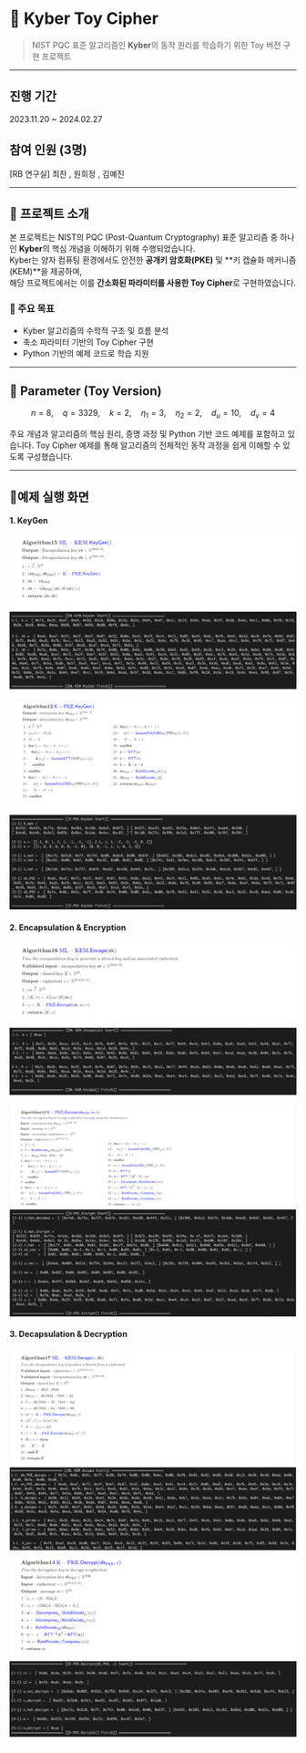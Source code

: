 # 🔐 Kyber Toy Cipher

> NIST PQC 표준 알고리즘인 **Kyber**의 동작 원리를 학습하기 위한 Toy 버전 구현 프로젝트

---

## 진행 기간
2023.11.20 ~ 2024.02.27

## 참여 인원 (3명)
[RB 연구실] 최찬 , 원희정 , 김예진 

---

## 📌 프로젝트 소개

본 프로젝트는 NIST의 PQC (Post-Quantum Cryptography) 표준 알고리즘 중 하나인 **Kyber**의 핵심 개념을 이해하기 위해 수행되었습니다.  
Kyber는 양자 컴퓨팅 환경에서도 안전한 **공개키 암호화(PKE)** 및 **키 캡슐화 메커니즘(KEM)**을 제공하며,  
해당 프로젝트에서는 이를 **간소화된 파라미터를 사용한 Toy Cipher**로 구현하였습니다.

### 🎯 주요 목표
- Kyber 알고리즘의 수학적 구조 및 흐름 분석
- 축소 파라미터 기반의 Toy Cipher 구현
- Python 기반의 예제 코드로 학습 지원

---

## **🔅 Parameter (Toy Version)**


$$
n = 8,\quad q = 3329,\quad k = 2,\quad \eta_1 = 3,\quad \eta_2 = 2,\quad d_u = 10,\quad d_v = 4
$$

주요 개념과 알고리즘의 핵심 원리, 증명 과정 및 Python 기반 코드 예제를 포함하고 있습니다. Toy Cipher 예제를 통해 알고리즘의 전체적인 동작 과정을 쉽게 이해할 수 있도록 구성했습니다.


---
## **🔅예제 실행 화면**

#### 1. KeyGen
![KEM KeyGen](images/KEMGen.png)
![PKE KeyGen](images/PKEGen.png)

#### 2. Encapsulation & Encryption
![KEM Encapsulation](images/KEMEncaps.png)
![PKE Encryption](images/PKEEncrypt.png)

#### 3. Decapsulation & Decryption
![KEM Decapsulation](images/KEMDecaps.png)
![PKE Decryption](images/PKEDecrypt.png)
